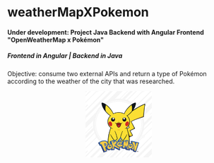 # weatherMapXPokemon
<h4>Under development: Project Java Backend with Angular Frontend "OpenWeatherMap x Pokémon"</h4>
<h5>Frontend in Angular | Backend in Java</h5>
Objective: consume two external APIs and return a type of Pokémon according to the weather of the city that was researched.


<p align="center">
  <img src="https://raw.githubusercontent.com/reafreitas1/weatherMapXPokemon/63a7e60483e255c01213c7ed37d4385149d414b4/assets/pokemon.jpeg" width="150" height="150">
</p>



